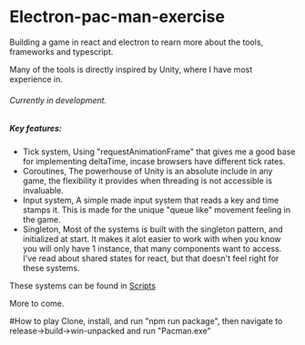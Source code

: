 # Electron-pac-man-exercise
 Building a game in react and electron to rearn more about the tools, frameworks and typescript.
 
 Many of the tools is directly inspired by Unity, where I have most experience in.
 
######  Currently in development.
 
#####  Key features:
- Tick system, Using "requestAnimationFrame" that gives me a good base for implementing deltaTime, incase browsers have different tick rates.
- Coroutines, The powerhouse of Unity is an absolute include in any game, the flexibility it provides when threading is not accessible is invaluable.
- Input system, A simple made input system that reads a key and time stamps it. This is made for the unique "queue like" movement feeling in the game.
- Singleton, Most of the systems is built with the singleton pattern, and initialized at start. It makes it alot easier to work with when you know you will only have 1 instance, that many components want to access. I've read about shared states for react, but that doesn't feel right for these systems.

These systems can be found in [Scripts](http://https://github.com/Nuwn/Electron-react-pac-man-exercise/tree/main/src/scripts "Scripts")

More to come.

#How to play
Clone, install, and run "npm run package", then navigate to release->build->win-unpacked and run "Pacman.exe"
